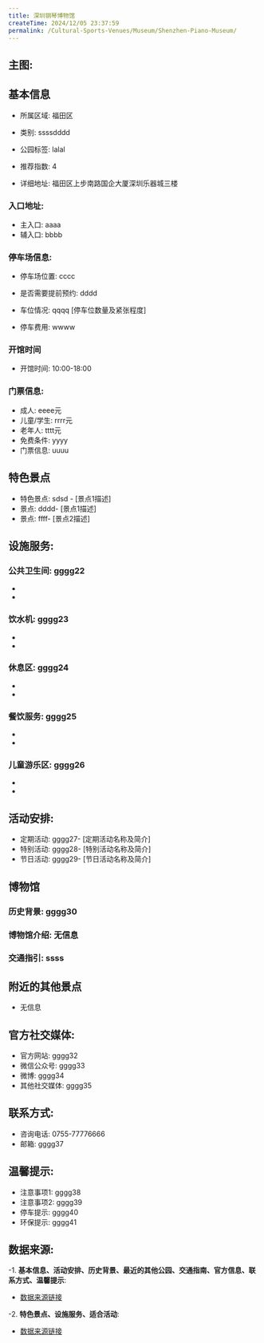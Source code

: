 ```yaml
---
title: 深圳钢琴博物馆
createTime: 2024/12/05 23:37:59
permalink: /Cultural-Sports-Venues/Museum/Shenzhen-Piano-Museum/
---
```


## 主图:
<ImageCard
image="https://cn.bing.com/th?id=OHR.AlfanzinaLighthouse_ZH-CN9704515669_1920x1080.webp"
title= "深圳钢琴博物馆"
description= ""
date="2024/12/05"
href="/"
author="市文化广电旅游体育局"
/>
## 基本信息

- 所属区域: 福田区

- 类别: ssssdddd

- 公园标签: lalal

- 推荐指数: 4

- 详细地址: 福田区上步南路国企大厦深圳乐器城三楼

### 入口地址:
- 主入口: aaaa
- 辅入口: bbbb
### 停车场信息:
- 停车场位置: cccc

- 是否需要提前预约: dddd

- 车位情况: qqqq [停车位数量及紧张程度]

- 停车费用: wwww

### 开馆时间
- 开馆时间: 10:00-18:00

### 门票信息:
- 成人: eeee元
- 儿童/学生: rrrr元
- 老年人: tttt元
- 免费条件: yyyy
- 门票信息: uuuu
## 特色景点
- 特色景点: sdsd - [景点1描述]
- 景点: dddd- [景点1描述]
- 景点: ffff- [景点2描述]
## 设施服务:
### 公共卫生间: gggg22
- 
- 
### 饮水机: gggg23
- 
- 
### 休息区: gggg24
- 
- 
### 餐饮服务: gggg25
- 
- 
### 儿童游乐区: gggg26
- 
- 
## 活动安排:
- 定期活动: gggg27- [定期活动名称及简介]
- 特别活动: gggg28- [特别活动名称及简介]
- 节日活动: gggg29- [节日活动名称及简介]
## 博物馆
### 历史背景: gggg30
### 博物馆介绍: 无信息
### 交通指引: ssss

## 附近的其他景点
- 无信息

## 官方社交媒体:
- 官方网站: gggg32
- 微信公众号: gggg33
- 微博: gggg34
- 其他社交媒体: gggg35

## 联系方式:
- 咨询电话: 0755-77776666
- 邮箱: gggg37

## 温馨提示:
- 注意事项1: gggg38
- 注意事项2: gggg39
- 停车提示: gggg40
- 环保提示: gggg41

## 数据来源:
-1. **基本信息、活动安排、历史背景、最近的其他公园、交通指南、官方信息、联系方式、温馨提示**:
- [数据来源链接](http://wtl.sz.gov.cn/ggfw/whl/bwgylb/index.html)

-2. **特色景点、设施服务、适合活动**:
- [数据来源链接](http://wtl.sz.gov.cn/ggfw/whl/bwgylb/index.html)

